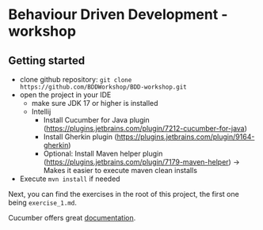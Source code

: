 # Behaviour Driven Development - workshop

## Getting started
- clone github repository: `git clone https://github.com/BDDWorkshop/BDD-workshop.git`
- open the project in your IDE
  - make sure JDK 17 or higher is installed
  - Intellij
    - Install Cucumber for Java plugin (https://plugins.jetbrains.com/plugin/7212-cucumber-for-java)
    - Install Gherkin plugin (https://plugins.jetbrains.com/plugin/9164-gherkin)
    - Optional: Install Maven helper plugin (https://plugins.jetbrains.com/plugin/7179-maven-helper) -> Makes it easier to execute maven clean installs
- Execute `mvn install` if needed

Next, you can find the exercises in the root of this project, the first one being `exercise_1.md`.

Cucumber offers great [documentation](https://cucumber.io/docs/cucumber/).